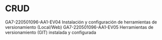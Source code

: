 # CRUD

GA7-220501096-AA1-EV04 Instalación y configuración de herramientas de versionamiento (Local/Web)
GA7-220501096-AA1-EV05 Herramientas de versionamiento (GIT) instalada y configurada
